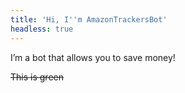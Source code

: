 ```yaml
---
title: 'Hi, I''m AmazonTrackersBot'
headless: true
---
```

I’m a bot that allows you to save money!


~~This is green~~